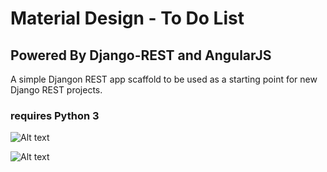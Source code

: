 # Material Design - To Do List
## Powered By Django-REST and AngularJS


A simple Djangon REST app scaffold to be used as a starting point for new Django REST projects.

### requires Python 3



![Alt text](https://raw.githubusercontent.com/MattAndrzejczuk/Django-Angular-ToDoList/master/static/ss2.png "Main List View")

![Alt text](https://raw.githubusercontent.com/MattAndrzejczuk/Django-Angular-ToDoList/master/static/ss1.png "Editing a pre-existing task")
